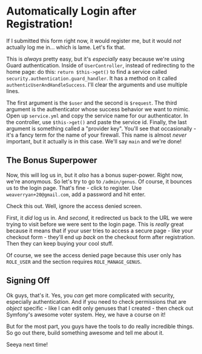 # Automatically Login after Registration!

If I submitted this form right now, it would register me, but it would *not*
actually log me in... which is lame. Let's fix that.

This is *always* pretty easy, but it's *especially* easy because we're using
Guard authentication. Inside of `UserController`, instead of redirecting to the
home page: do this: `return $this->get()` to find a service called
`security.authentication.guard_handler`. It has a method on it called
`authenticUserAndHandleSuccess`. I'll clear the arguments and use multiple lines.

The first argument is the `$user` and the second is `$request`. The third argument is
the authenticator whose success behavior we want to mimic. Open up `service.yml`
and copy the service name for our authenticator. In the controller, use
`$this->get()` and paste the service id. Finally, the last argument is something
called a "provider key". You'll see that occasionally - it's a fancy term for the
name of your firewall. This name is almost *never* important, but it actually is
in this case. We'll say `main` and we're done!

## The Bonus Superpower

Now, this will log us in, but it *also* has a bonus super-power. Right now, we're
anonymous. So let's try to go to `/admin/genus`. Of course, it bounces us to the
login page. That's fine - click to register. Use `weaverryan+20@gmail.com`,
add a password and hit enter.

Check this out. Well, ignore the access denied screen.

First, it *did* log us in. And *second*, it redirected us back to the URL we were
trying to visit before we were sent to the login page. This is *really* great because
it means that if your user tries to access a secure page - like your checkout form -
they'll end up *back* on the checkout form after registration. Then they can
keep buying your cool stuff.

Of course, we see the access denied page because this user only has `ROLE_USER` and
the section requires `ROLE_MANAGE_GENUS`.

## Signing Off

Ok guys, that's it. Yes, you *can* get more complicated with security, especially
authentication. And if you need to check permissions that are *object* specific - like
I can edit only genuses that I created - then check out Symfony's awesome voter system.
Hey, we have a course on it!

But for the most part, you guys have the tools to do really incredible things. So
go out there, build something awesome and tell me about it.

Seeya next time!
